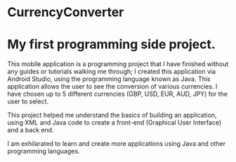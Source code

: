 # CurrencyConverter
# My first programming side project.
This mobile application is a programming project that I have finished without any guides or tutorials walking me through; I created this application via Android Studio, using the programming language known as Java.
This application allows the user to see the conversion of various currencies. I have chosen up to 5 different currencies (GBP, USD, EUR, AUD, JPY) for the user to select.

This project helped me understand the basics of building an application, using XML and Java code to create a front-end (Graphical User Interface) and a back end.

I am exhilarated to learn and create more applications using Java and other programming languages.

